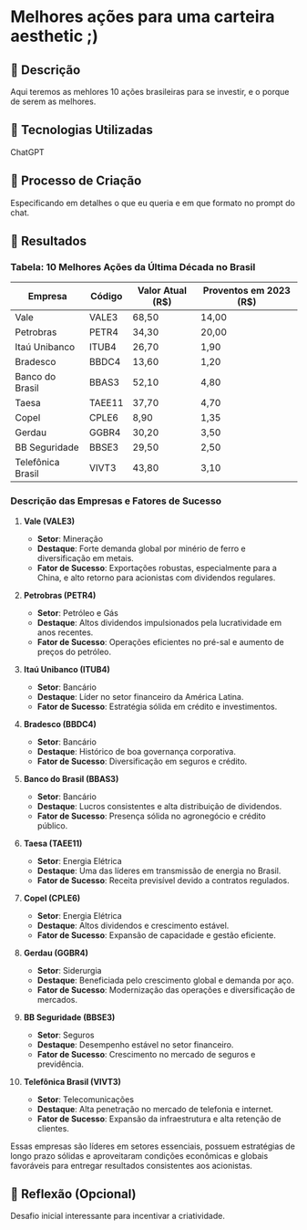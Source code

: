 # Melhores ações para uma carteira aesthetic ;)

## 📒 Descrição
Aqui teremos as mehlores 10 ações brasileiras para se investir, e o porque de serem as melhores.

## 🤖 Tecnologias Utilizadas
ChatGPT

## 🧐 Processo de Criação
Especificando em detalhes o que eu queria e em que formato no prompt do chat.

## 🚀 Resultados
### Tabela: 10 Melhores Ações da Última Década no Brasil

| **Empresa**             | **Código** | **Valor Atual (R$)** | **Proventos em 2023 (R$)** |
|--------------------------|------------|-----------------------|-----------------------------|
| Vale                    | VALE3      | 68,50                | 14,00                      |
| Petrobras               | PETR4      | 34,30                | 20,00                      |
| Itaú Unibanco           | ITUB4      | 26,70                | 1,90                       |
| Bradesco                | BBDC4      | 13,60                | 1,20                       |
| Banco do Brasil         | BBAS3      | 52,10                | 4,80                       |
| Taesa                   | TAEE11     | 37,70                | 4,70                       |
| Copel                   | CPLE6      | 8,90                 | 1,35                       |
| Gerdau                  | GGBR4      | 30,20                | 3,50                       |
| BB Seguridade           | BBSE3      | 29,50                | 2,50                       |
| Telefônica Brasil       | VIVT3      | 43,80                | 3,10                       |

### Descrição das Empresas e Fatores de Sucesso

1. **Vale (VALE3)**  
   - **Setor**: Mineração  
   - **Destaque**: Forte demanda global por minério de ferro e diversificação em metais.  
   - **Fator de Sucesso**: Exportações robustas, especialmente para a China, e alto retorno para acionistas com dividendos regulares.

2. **Petrobras (PETR4)**  
   - **Setor**: Petróleo e Gás  
   - **Destaque**: Altos dividendos impulsionados pela lucratividade em anos recentes.  
   - **Fator de Sucesso**: Operações eficientes no pré-sal e aumento de preços do petróleo.

3. **Itaú Unibanco (ITUB4)**  
   - **Setor**: Bancário  
   - **Destaque**: Líder no setor financeiro da América Latina.  
   - **Fator de Sucesso**: Estratégia sólida em crédito e investimentos.

4. **Bradesco (BBDC4)**  
   - **Setor**: Bancário  
   - **Destaque**: Histórico de boa governança corporativa.  
   - **Fator de Sucesso**: Diversificação em seguros e crédito.

5. **Banco do Brasil (BBAS3)**  
   - **Setor**: Bancário  
   - **Destaque**: Lucros consistentes e alta distribuição de dividendos.  
   - **Fator de Sucesso**: Presença sólida no agronegócio e crédito público.

6. **Taesa (TAEE11)**  
   - **Setor**: Energia Elétrica  
   - **Destaque**: Uma das líderes em transmissão de energia no Brasil.  
   - **Fator de Sucesso**: Receita previsível devido a contratos regulados.

7. **Copel (CPLE6)**  
   - **Setor**: Energia Elétrica  
   - **Destaque**: Altos dividendos e crescimento estável.  
   - **Fator de Sucesso**: Expansão de capacidade e gestão eficiente.

8. **Gerdau (GGBR4)**  
   - **Setor**: Siderurgia  
   - **Destaque**: Beneficiada pelo crescimento global e demanda por aço.  
   - **Fator de Sucesso**: Modernização das operações e diversificação de mercados.

9. **BB Seguridade (BBSE3)**  
   - **Setor**: Seguros  
   - **Destaque**: Desempenho estável no setor financeiro.  
   - **Fator de Sucesso**: Crescimento no mercado de seguros e previdência.

10. **Telefônica Brasil (VIVT3)**  
    - **Setor**: Telecomunicações  
    - **Destaque**: Alta penetração no mercado de telefonia e internet.  
    - **Fator de Sucesso**: Expansão da infraestrutura e alta retenção de clientes.

Essas empresas são líderes em setores essenciais, possuem estratégias de longo prazo sólidas e aproveitaram condições econômicas e globais favoráveis para entregar resultados consistentes aos acionistas.

## 💭 Reflexão (Opcional)
Desafio inicial interessante para incentivar a criatividade.
